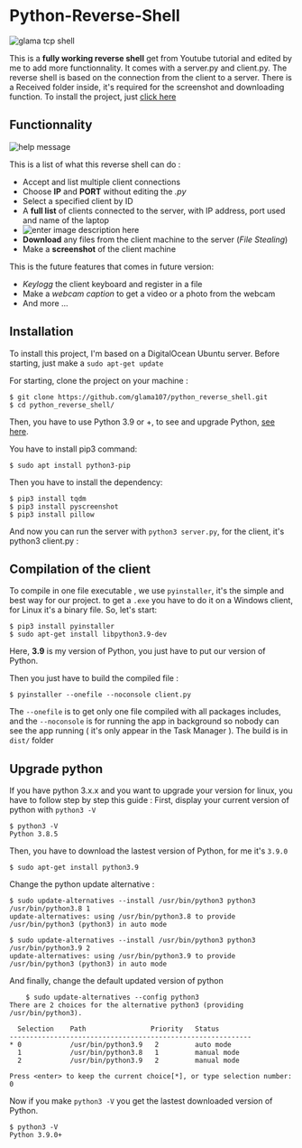 
# Python-Reverse-Shell
   ![glama tcp shell](https://i.imgur.com/5qPPCXu.png)

This is a **fully working reverse shell** get from Youtube tutorial and edited by me to add more functionnality.
It comes with a server.py and client.py. The reverse shell is based on the connection from the client to a server.
There is a Received folder inside, it's required for the screenshot and downloading function. To install the project, just [click here](https://github.com/glama107/python_reverse_shell#installation)

## Functionnality
![help message](https://i.imgur.com/jwfTMMq.png)


This is a list of what this reverse shell can do :
 - Accept and list multiple client connections
 - Choose **IP** and **PORT** without editing the *.py*
 - Select a specified client by ID
 - A **full list** of clients connected to the server, with IP address, port used and name of the laptop
 - ![enter image description here](https://i.imgur.com/1mRW261.png)
 - **Download** any files from the client machine to the server (*File Stealing*)
 - Make a **screenshot** of the client machine
 
This is the future features that comes in future version:

 - *Keylogg* the client keyboard and register in a file
 - Make a *webcam caption* to get a video or a photo from the webcam
 - And more ...

## Installation
To install this project, I'm based on a DigitalOcean Ubuntu server.
Before starting, just make a `sudo apt-get update` 

For starting, clone the project  on your machine :

    $ git clone https://github.com/glama107/python_reverse_shell.git 
    $ cd python_reverse_shell/
Then, you have to use Python 3.9 or +, to see and upgrade Python, [see here](https://github.com/glama107/python_reverse_shell#upgrade-python).

You have to install pip3 command:

    $ sudo apt install python3-pip		
Then you have to install the dependency:

    $ pip3 install tqdm
    $ pip3 install pyscreenshot
    $ pip3 install pillow
And now you can run the server with `python3 server.py`, for the client, it's python3 client.py :

## Compilation of the client

To compile in one file executable , we use `pyinstaller`, it's the simple and best way for our project.
to get a `.exe` you have to do it on a Windows client, for Linux it's a binary file.
So, let's start:

    $ pip3 install pyinstaller
    $ sudo apt-get install libpython3.9-dev
Here, **3.9** is my version of Python, you just have to put our version of Python.

Then you just have to build the compiled file :

    $ pyinstaller --onefile --noconsole client.py
The `--onefile` is to get only one file compiled with all packages includes, and the `--noconsole` is for running the app in background so nobody can see the app running ( it's only appear in the Task Manager ).
The build is in `dist/` folder 

## Upgrade python

If you have python 3.x.x and you want to upgrade your version for linux, you have to follow step by step this guide :
First, display your current version of python with `python3 -V`

    $ python3 -V 
    Python 3.8.5
Then, you have to download the lastest version of Python, for me it's `3.9.0`

    $ sudo apt-get install python3.9
Change the python update alternative :

    $ sudo update-alternatives --install /usr/bin/python3 python3 /usr/bin/python3.8 1
    update-alternatives: using /usr/bin/python3.8 to provide /usr/bin/python3 (python3) in auto mode
    
    $ sudo update-alternatives --install /usr/bin/python3 python3 /usr/bin/python3.9 2
    update-alternatives: using /usr/bin/python3.9 to provide /usr/bin/python3 (python3) in auto mode

And finally, change the default updated version of python 
```
    $ sudo update-alternatives --config python3
There are 2 choices for the alternative python3 (providing /usr/bin/python3).

  Selection    Path                Priority   Status
------------------------------------------------------------
* 0            /usr/bin/python3.9   2         auto mode
  1            /usr/bin/python3.8   1         manual mode
  2            /usr/bin/python3.9   2         manual mode

Press <enter> to keep the current choice[*], or type selection number: 0
```
Now if you make `python3 -V` you get the lastest downloaded version of Python.

    $ python3 -V
    Python 3.9.0+
